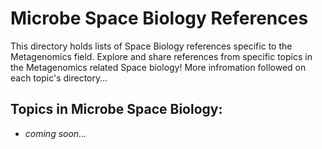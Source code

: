 # Microbe Space Biology References

This directory holds lists of Space Biology references specific to the Metagenomics field. Explore and share references from specific topics in the Metagenomics related Space biology! More infromation followed on each topic's directory...

## Topics in Microbe Space Biology:

- *coming soon...*
